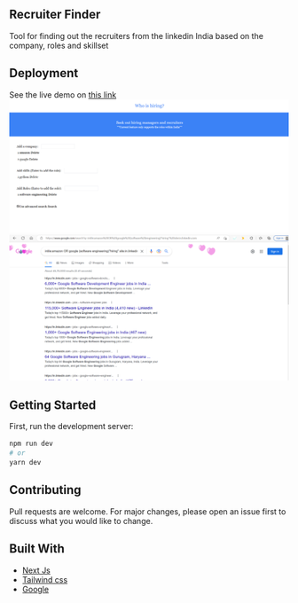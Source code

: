 ## Recruiter Finder

Tool for finding out the recruiters from the linkedin India based on the company, roles and skillset
## Deployment

See the live demo on [this link](https://recruiter-finder.vercel.app/)
<img src="./public/screenshots/ss.png" >
<img src="./public/screenshots/ss1.png" >


## Getting Started

First, run the development server:

```bash
npm run dev
# or
yarn dev
```

## Contributing

Pull requests are welcome. For major changes, please open an issue first to discuss what you would like to change.

## Built With

- [Next Js](https://nextjs.org/)
- [Tailwind css](https://tailwindcss.com/)
- [Google](https://www.google.com/)